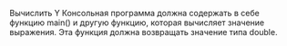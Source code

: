 Вычислить Y
Консольная программа должна содержать в себе функцию main() и другую функцию, которая вычисляет значение выражения. Эта функция должна возвращать значение типа double.